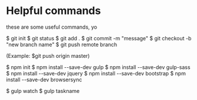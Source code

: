 # Helpful commands

these are some useful commands, yo

$ git init
$ git status
$ git add .
$ git commit -m "message"
$ git checkout -b "new branch name"
$ git push remote branch

(Example: $git push origin master)

$ npm init
$ npm install --save-dev gulp
$ npm install --save-dev gulp-sass
$ npm install --save-dev jquery
$ npm install --save-dev bootstrap
$ npm install --save-dev browsersync

$ gulp watch
$ gulp taskname
